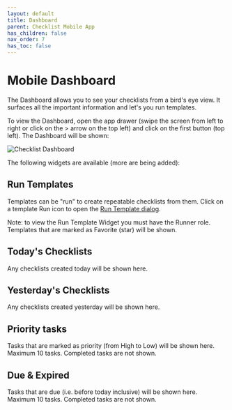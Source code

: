 ```yaml
---
layout: default
title: Dashboard
parent: Checklist Mobile App
has_children: false
nav_order: 7
has_toc: false
---
```


# Mobile Dashboard

The Dashboard allows you to see your checklists from a bird's eye view. It surfaces all the important information and let's you run templates.

To view the Dashboard, open the app drawer (swipe the screen from left to right or click on the > arrow on the top left) and click on the first button (top left). The Dashboard will be shown:

![Checklist Dashboard](/assets/images/mobile/dashboard.png)

The following widgets are available (more are being added):

## Run Templates
Templates can be "run" to create repeatable checklists from them. Click on a template Run icon to open the [Run Template dialog](/mobile/templates/run).

Note: to view the Run Template Widget you must have the Runner role. Templates that are marked as Favorite (star) will be shown.

## Today's Checklists
Any checklists created today will be shown here.

## Yesterday's Checklists
Any checklists created yesterday will be shown here.

## Priority tasks
Tasks that are marked as priority (from High to Low) will be shown here. Maximum 10 tasks. Completed tasks are not shown.

## Due & Expired
Tasks that are due (i.e. before today inclusive) will be shown here. Maximum 10 tasks. Completed tasks are not shown.
